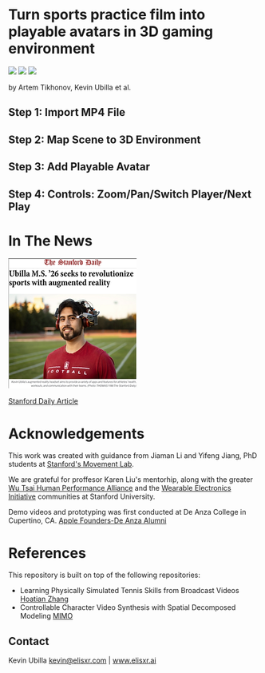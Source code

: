 # Turn sports practice film into playable avatars in 3D gaming environment
![](https://img.shields.io/static/v1?label=python&message=3.6|3.7&color=blue)
![](https://img.shields.io/static/v1?label=pytorch&message=1.4&color=<COLOR>)
[![](https://img.shields.io/static/v1?label=license&message=BSD3&color=green)](./License.txt)

by Artem Tikhonov, Kevin Ubilla et al.

## Step 1: Import MP4 File

## Step 2: Map Scene to 3D Environment

## Step 3: Add Playable Avatar 

## Step 4: Controls: Zoom/Pan/Switch Player/Next Play 


# In The News
![Stanford Daily Article](stanfordDailyArticle2.png?raw=true)

[Stanford Daily Article](https://stanforddaily.com/2022/10/20/ubilla-m-s-26-seeks-to-revolutionize-sports-with-augmented-reality/)


# Acknowledgements

This work was created with guidance from Jiaman Li and Yifeng Jiang, PhD students at [Stanford's Movement Lab](https://tml.stanford.edu/).

We are grateful for proffesor Karen Liu's mentorhip, along with the greater [Wu Tsai Human Performance Alliance](https://humanperformancealliance.org/) and the [Wearable Electronics Initiative](https://wearable.su.domains/) communities at Stanford University.

Demo videos and prototyping was first conducted at De Anza College in Cupertino, CA. [Apple Founders-De Anza Alumni](https://apple.fandom.com/wiki/De_Anza_College)

# References
This repository is built on top of the following repositories:
* Learning Physically Simulated Tennis Skills from Broadcast Videos [Hoatian Zhang](https://github.com/nv-tlabs/vid2player3d)
* Controllable Character Video Synthesis with Spatial Decomposed Modeling [MIMO](https://github.com/menyifang/MIMO)
    
## Contact
Kevin Ubilla kevin@elisxr.com | 
www.elisxr.ai
